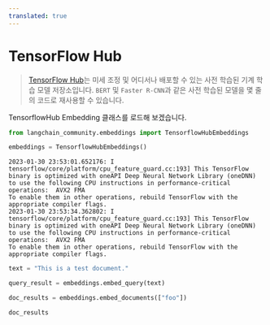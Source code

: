 ```yaml
---
translated: true
---
```


# TensorFlow Hub

>[TensorFlow Hub](https://www.tensorflow.org/hub)는 미세 조정 및 어디서나 배포할 수 있는 사전 학습된 기계 학습 모델 저장소입니다. `BERT` 및 `Faster R-CNN`과 같은 사전 학습된 모델을 몇 줄의 코드로 재사용할 수 있습니다.
>
>
TensorflowHub Embedding 클래스를 로드해 보겠습니다.

```python
from langchain_community.embeddings import TensorflowHubEmbeddings
```

```python
embeddings = TensorflowHubEmbeddings()
```

```output
2023-01-30 23:53:01.652176: I tensorflow/core/platform/cpu_feature_guard.cc:193] This TensorFlow binary is optimized with oneAPI Deep Neural Network Library (oneDNN) to use the following CPU instructions in performance-critical operations:  AVX2 FMA
To enable them in other operations, rebuild TensorFlow with the appropriate compiler flags.
2023-01-30 23:53:34.362802: I tensorflow/core/platform/cpu_feature_guard.cc:193] This TensorFlow binary is optimized with oneAPI Deep Neural Network Library (oneDNN) to use the following CPU instructions in performance-critical operations:  AVX2 FMA
To enable them in other operations, rebuild TensorFlow with the appropriate compiler flags.
```

```python
text = "This is a test document."
```

```python
query_result = embeddings.embed_query(text)
```

```python
doc_results = embeddings.embed_documents(["foo"])
```

```python
doc_results
```
